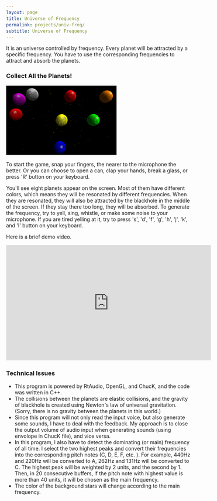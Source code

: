 ```yaml
---
layout: page
title: Universe of Frequency
permalink: projects/univ-freq/
subtitle: Universe of Frequency
---
```


It is an universe controlled by frequency. Every planet will be attracted by a specific frequency. You have to use the corresponding frequencies to attract and absorb the planets. 

### Collect All the Planets!

<img width="60%" src="/assets/img/univ-freq/univfreq.png">

To start the game, snap your fingers, the nearer to the microphone the better. Or you can choose to open a can, clap your hands, break a glass, or press 'R' button on your keyboard.

You'll see eight planets appear on the screen. Most of them have different colors, which means they will be resonated by different frequencies. When they are resonated, they will also be attracted by the blackhole in the middle of the screen. If they stay there too long, they will be absorbed. To generate the frequency, try to yell, sing, whistle, or make some noise to your microphone. If you are tired yelling at it, try to press 's', 'd', 'f', 'g', 'h', 'j', 'k', and 'l' button on your keyboard.

Here is a brief demo video.

<iframe width="560" height="315" src="https://www.youtube.com/embed/IaR2Zt4MLNY" frameborder="0" allowfullscreen></iframe>


### Technical Issues

- This program is powered by RtAudio, OpenGL, and ChucK, and the code was written in C++.
- The collisions between the planets are elastic collisions, and the gravity of blackhole is created using Newton's law of universal gravitation. (Sorry, there is no gravity between the planets in this world.)
- Since this program will not only read the input voice, but also generate some sounds, I have to deal with the feedback. My approach is to close the output volume of audio input when generating sounds (using envolope in ChucK file), and vice versa.
- In this program, I also have to detect the dominating (or main) frequency of all time. I select the two highest peaks and convert their frequencies into the corresponding pitch notes (C, D, E, F, etc. ). For example, 440Hz and 220Hz will be converted to A, 262Hz and 131Hz will be converted to C. The highest peak will be weighted by 2 units, and the second by 1. Then, in 20 consecutive buffers, if the pitch note with highest value is more than 40 units, it will be chosen as the main frequency.
- The color of the background stars will change according to the main frequency.



